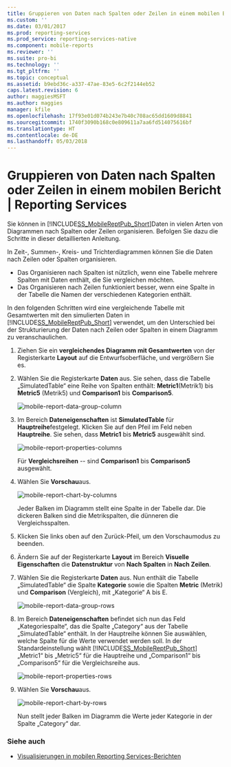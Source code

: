 ```yaml
---
title: Gruppieren von Daten nach Spalten oder Zeilen in einem mobilen Bericht | Reporting Services | Microsoft-Dokumentation
ms.custom: ''
ms.date: 03/01/2017
ms.prod: reporting-services
ms.prod_service: reporting-services-native
ms.component: mobile-reports
ms.reviewer: ''
ms.suite: pro-bi
ms.technology: ''
ms.tgt_pltfrm: ''
ms.topic: conceptual
ms.assetid: b9ebd36c-a337-47ae-83e5-6c2f2144eb52
caps.latest.revision: 6
author: maggiesMSFT
ms.author: maggies
manager: kfile
ms.openlocfilehash: 17f93e01d074b243e7b40c708ac65dd1609d8841
ms.sourcegitcommit: 1740f3090b168c0e809611a7aa6fd514075616bf
ms.translationtype: HT
ms.contentlocale: de-DE
ms.lasthandoff: 05/03/2018
---
```

# <a name="group-data-by-columns-or-rows-in-a-mobile-report--reporting-services"></a>Gruppieren von Daten nach Spalten oder Zeilen in einem mobilen Bericht | Reporting Services
Sie können in [!INCLUDE[SS_MobileReptPub_Short](../../includes/ss-mobilereptpub-short.md)]Daten in vielen Arten von Diagrammen nach Spalten oder Zeilen organisieren. Befolgen Sie dazu die Schritte in dieser detaillierten Anleitung.

In Zeit-, Summen-, Kreis- und Trichterdiagrammen können Sie die Daten nach Zeilen oder Spalten organisieren. 
* Das Organisieren nach Spalten ist nützlich, wenn eine Tabelle mehrere Spalten mit Daten enthält, die Sie vergleichen möchten. 
* Das Organisieren nach Zeilen funktioniert besser, wenn eine Spalte in der Tabelle die Namen der verschiedenen Kategorien enthält. 

In den folgenden Schritten wird eine vergleichende Tabelle mit Gesamtwerten mit den simulierten Daten in [!INCLUDE[SS_MobileReptPub_Short](../../includes/ss-mobilereptpub-short.md)] verwendet, um den Unterschied bei der Strukturierung der Daten nach Zeilen oder Spalten in einem Diagramm zu veranschaulichen.  

1. Ziehen Sie ein **vergleichendes Diagramm mit Gesamtwerten** von der Registerkarte **Layout** auf die Entwurfsoberfläche, und vergrößern Sie es.

2. Wählen Sie die Registerkarte **Daten** aus. Sie sehen, dass die Tabelle „SimulatedTable“ eine Reihe von Spalten enthält: **Metric1**(Metrik1) bis **Metric5** (Metrik5) und **Comparison1** bis **Comparison5**. 

   ![mobile-report-data-group-column](../../reporting-services/mobile-reports/media/mobile-report-data-group-column.png)

3. Im Bereich **Dateneigenschaften** ist **SimulatedTable** für **Hauptreihe**festgelegt. Klicken Sie auf den Pfeil im Feld neben **Hauptreihe**. Sie sehen, dass **Metric1** bis **Metric5** ausgewählt sind.

   ![mobile-report-properties-columns](../../reporting-services/mobile-reports/media/mobile-report-properties-columns.png)

   Für **Vergleichsreihen** --  sind **Comparison1** bis **Comparison5** ausgewählt.
   
4. Wählen Sie **Vorschau**aus.

   ![mobile-report-chart-by-columns](../../reporting-services/mobile-reports/media/mobile-report-chart-by-columns.png)

   Jeder Balken im Diagramm stellt eine Spalte in der Tabelle dar. Die dickeren Balken sind die Metrikspalten, die dünneren die Vergleichsspalten.

5. Klicken Sie links oben auf den Zurück-Pfeil, um den Vorschaumodus zu beenden.

6. Ändern Sie auf der Registerkarte **Layout** im Bereich **Visuelle Eigenschaften** die **Datenstruktur** von **Nach Spalten** in **Nach Zeilen**.  

7. Wählen Sie die Registerkarte **Daten** aus. Nun enthält die Tabelle „SimulatedTable“ die Spalte **Kategorie** sowie die Spalten **Metric** (Metrik) und **Comparison** (Vergleich), mit „Kategorie“ A bis E. 

   ![mobile-report-data-group-rows](../../reporting-services/mobile-reports/media/mobile-report-data-group-rows.png)

8.  Im Bereich **Dateneigenschaften** befindet sich nun das Feld „Kategoriespalte“, das die Spalte „Category“ aus der Tabelle „SimulatedTable“ enthält. In der Hauptreihe können Sie auswählen, welche Spalte für die Werte verwendet werden soll. In der Standardeinstellung wählt [!INCLUDE[SS_MobileReptPub_Short](../../includes/ss-mobilereptpub-short.md)] „Metric1“ bis „Metric5“ für die Hauptreihe und „Comparison1“ bis „Comparison5“ für die Vergleichsreihe aus. 

    ![mobile-report-properties-rows](../../reporting-services/mobile-reports/media/mobile-report-properties-rows.png)

9. Wählen Sie **Vorschau**aus.

   ![mobile-report-chart-by-rows](../../reporting-services/mobile-reports/media/mobile-report-chart-by-rows.png)

   Nun stellt jeder Balken im Diagramm die Werte jeder Kategorie in der Spalte „Category“ dar.

### <a name="see-also"></a>Siehe auch
* [Visualisierungen in mobilen Reporting Services-Berichten](../../reporting-services/mobile-reports/add-visualizations-to-reporting-services-mobile-reports.md)
